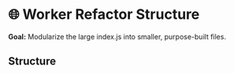 # 🌐 Worker Refactor Structure

**Goal:** Modularize the large index.js into smaller, purpose-built files.

## Structure
